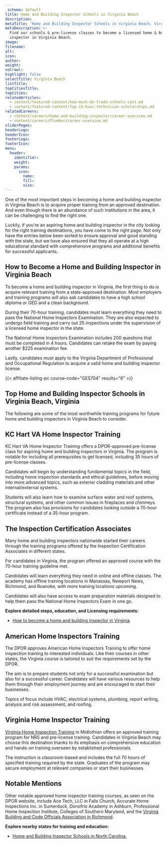 ```yaml
---
_schema: default
title: Home and Building Inspector Schools in Virginia Beach
description:
metaTitle: 'Home and Building Inspector Schools in Virginia Beach, Virginia '
metaDescription: >-
  Find our schools & pre-license classes to become a licensed home & building
  inspector in Virginia Beach.
image:
filename:
alt:
icon:
author:
weight:
noCrawl:
highlight: false
selectTitle: Virginia Beach
listTitle:
topCitiesTitle:
topCities:
relatedArticles:
  - content/featured-content/how-much-do-trade-schools-cost.md
  - content/featured-content/top-15-hvac-technician-scholarships.md
relatedCareers:
  - content/careers/home-and-building-inspector/career-overview.md
  - content/careers/Plumber/career-overview.md
sliderPages:
headerLogo:
headerIcon:
footerLogo:
footerIcon:
menu:
  header:
    identifier:
    weight:
    params:
      icon:
        name:
        fill:
        size:
---
```

One of the most important steps in becoming a home and building inspector in Virginia Beach is to acquire proper training from an approved destination. And even though there is an abundance of such institutions in the area, it can be challenging to find the right one.

Luckily, if you're an aspiring home and building inspector in the city looking for the right training destinations, you have come to the right page. Not only have the entries below been sorted to ensure approval and good standing with the state, but we have also ensured that they all operate at a high educational standard with comprehensive programs and additional benefits for successful applicants.

## **How to Become a Home and Building Inspector in Virginia Beach**

To become a home and building inspector in Virginia, the first thing to do is acquire relevant training from a state-approved destination. Most employers and training programs will also ask candidates to have a high school diploma or GED and a clean background.

During their 70-hour training, candidates must learn everything they need to pass the National Home Inspectors Examination. They are also expected to undergo field training and carry out 25 inspections under the supervision of a licensed home inspector in the state.

The National Home Inspectors Examination includes 200 questions that must be completed in 4 hours. Candidates can retake the exam by paying another $225 examination fee.

Lastly, candidates must apply to the Virginia Department of Professional and Occupational Regulation to acquire a valid home and building inspector license.

{{< affiliate-listing-pc course-code="GES704" results="6" >}}

## **Top Home and Building Inspector Schools in Virginia Beach, Virginia**

The following are some of the most worthwhile training programs for future home and building inspectors in Virginia Beach to consider.

## **KC Hart VA Home Inspector Training**

KC Hart VA Home Inspector Training offers a DPOR-approved pre-license class for aspiring home and building inspectors in Virginia. The program is notable for including all prerequisites to get licensed, including 35 hours of pre-license classes.

Candidates will begin by understanding fundamental topics in the field, including home inspection standards and ethical guidelines, before moving into more advanced topics, such as exterior cladding materials and other internal/external systems.

Students will also learn how to examine surface water and roof systems, structural systems, and other common issues in fireplaces and chimneys. The program also has provisions for candidates looking outside a 70-hour certificate instead of a 35-hour program.

## **The Inspection Certification Associates**

Many home and building inspectors nationwide started their careers through the training programs offered by the Inspection Certification Associates in different states.

For candidates in Virginia, the program offered an approved course with the 70-hour training guideline met.

Candidates will learn everything they need in online and offline classes. The academy has offline training locations in Manassas, Newport News, Richmond, and Roanoke, with more training locations upcoming.

Candidates will also have access to exam preparation materials designed to help them pass the National Home Inspectors Exam in one go.

**Explore detailed steps, education, and Licensing requirements:**

* [How to become a home and building inspector in Virginia](https://toptradeschools.com/near-you/home-and-building-inspector/virginia/)

## **American Home Inspectors Training**

The DPOR approves American Home Inspectors Training to offer home inspection training to interested individuals. Like their courses in other states, the Virginia course is tailored to suit the requirements set by the DPOR.

The aim is to prepare students not only for a successful examination but also for a successful career. Candidates will have various resources to help them through their employment journey and are encouraged to start their businesses.

Topics of focus include HVAC, electrical systems, plumbing, report writing, analysis and risk assessment, and roofing.

## **Virginia Home Inspector Training**

[Virginia Home Inspection Training](https://www.dpor.virginia.gov/sites/default/files/boards/ALHI/A506-33CHI_CRS.pdf) in Midlothian offers an approved training program for NRS and pre-license training. Candidates in Virginia Beach may choose this destination thanks to its emphasis on comprehensive education and hands-on training overseen by established professionals.

The instruction is classroom-based and includes the full 70 hours of specified training required by the state. Graduates of the program may secure employment at relevant companies or start their businesses.

## **Notable Mentions**

Other notable approved home inspector training courses, as seen on the DPOR website, include Ace Tech, LLC in Falls Church, Accurate Home Inspections Inc. in Sumerduck, Donofrio Academy in Ashburn, Professional Home Inspection Institute, Colleges of Southern Maryland, and the [Virginia Building and Code Officials Association in Richmond](https://vbcoa.org/).

**Explore nearby states for training and education:**

* [Home and Building Inspector Schools in North Carolina.](https://toptradeschools.com/near-you/home-and-building-inspector/north-carolina/)